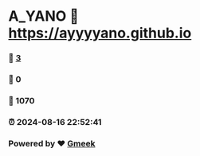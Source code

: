 # A_YANO :link: https://ayyyyano.github.io 
### :page_facing_up: [3](https://ayyyyano.github.io/tag.html) 
### :speech_balloon: 0 
### :hibiscus: 1070 
### :alarm_clock: 2024-08-16 22:52:41 
### Powered by :heart: [Gmeek](https://github.com/Meekdai/Gmeek)
